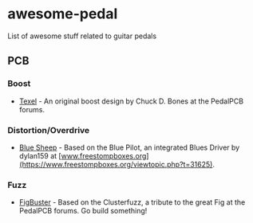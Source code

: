 # awesome-pedal
List of awesome stuff related to guitar pedals

## PCB
### Boost
* [Texel](https://github.com/szukalski/pedal-texel) - An original boost design by Chuck D. Bones at the PedalPCB forums.
### Distortion/Overdrive
* [Blue Sheep](https://github.com/szukalski/pedal-bluesheep) - Based on the Blue Pilot, an integrated Blues Driver by dylan159 at [www.freestompboxes.org](https://www.freestompboxes.org/viewtopic.php?t=31625).
### Fuzz
* [FigBuster](https://github.com/szukalski/pedal-figbuster) - Based on the Clusterfuzz, a tribute to the great Fig at the PedalPCB forums. Go build something!
